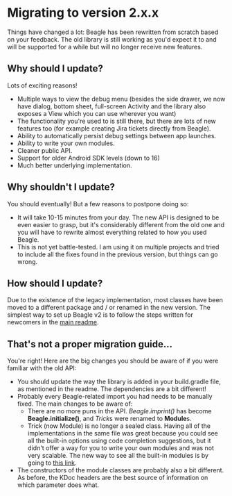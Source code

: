 # Migrating to version 2.x.x
Things have changed a lot: Beagle has been rewritten from scratch based on your feedback. The old library is still working as you'd expect it to and will be supported for a while but will no longer receive new features. 

## Why should I update?
Lots of exciting reasons!
* Multiple ways to view the debug menu (besides the side drawer, we now have dialog, bottom sheet, full-screen Activity and the library also exposes a View which you can use wherever you want)
* The functionality you're used to is still there, but there are lots of new features too (for example creating Jira tickets directly from Beagle).
* Ability to automatically persist debug settings between app launches.
* Ability to write your own modules.
* Cleaner public API.
* Support for older Android SDK levels (down to 16)
* Much better underlying implementation.

## Why shouldn't I update?
You should eventually! But a few reasons to postpone doing so:
* It will take 10-15 minutes from your day. The new API is designed to be even easier to grasp, but it's considerably different from the old one and you will have to rewrite almost everything related to how you used Beagle.
* This is not yet battle-tested. I am using it on multiple projects and tried to include all the fixes found in the previous version, but things can go wrong.

## How should I update?
Due to the existence of the legacy implementation, most classes have been moved to a different package and / or renamed in the new version. The simplest way to set up Beagle v2 is to follow the steps written for newcomers in the [main readme](https://github.com/pandulapeter/beagle/blob/master/metadata/README.md).

## That's not a proper migration guide...
You're right! Here are the big changes you should be aware of if you were familiar with the old API:
* You should update the way the library is added in your build.gradle file, as mentioned in the readme. The dependencies are a bit different!
* Probably every Beagle-related import you had needs to be manually fixed. The main changes to be aware of:
    * There are no more puns in the API. *Beagle.imprint()* has become **Beagle.initialize()**, and *Trick*s were renamed to **Module**s.
    * Trick (now Module) is no longer a sealed class. Having all of the implementations in the same file was great because you could see all the built-in options using code completion suggestions, but it didn't offer a way for you to write your own modules and was not very scalable. The new way to see all the built-in modules is by going to [this link](https://github.com/pandulapeter/beagle/blob/master/core/src/main/java/com/pandulapeter/beagle/modules/).
* The constructors of the module classes are probably also a bit different. As before, the KDoc headers are the best source of information on which parameter does what.